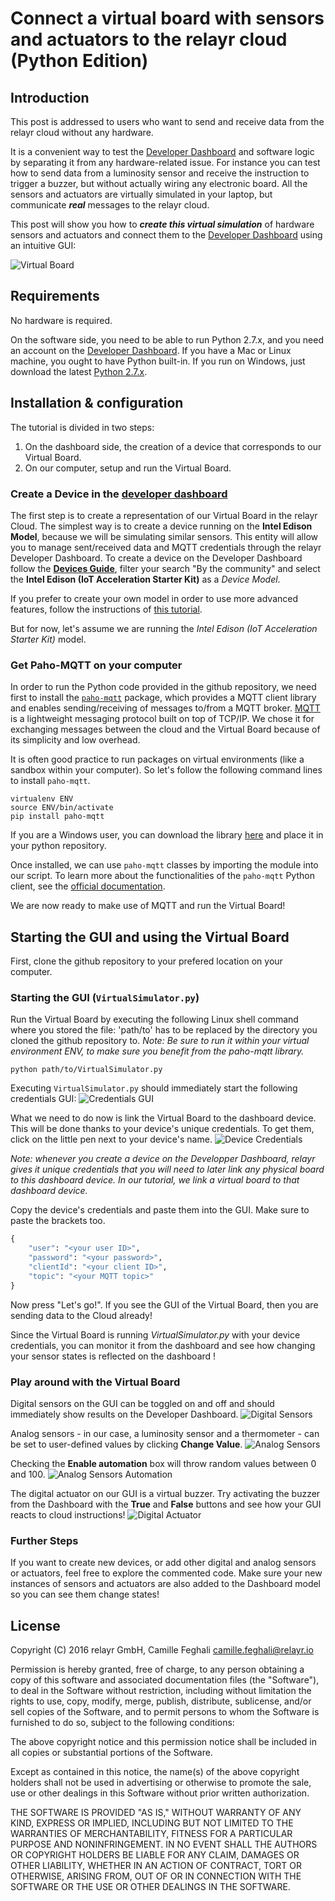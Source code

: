 # Connect a virtual board with sensors and actuators to the relayr cloud (Python Edition)

## Introduction

This post is addressed to users who want to send and receive data from the relayr cloud without any hardware.

It is a convenient way to test the [Developer Dashboard](https://dev.relayr.io/) and software logic by separating it from any hardware-related issue. For instance you can test how to send data from a luminosity sensor and receive the instruction to trigger a buzzer, but without actually wiring any electronic board. All the sensors and actuators are virtually simulated in your laptop, but communicate ***real*** messages to the relayr cloud.

This post will show you how to ***create this virtual simulation*** of hardware sensors and actuators and connect them to the [Developer Dashboard](https://dev.relayr.io/) using an intuitive GUI:

![Virtual Board](/assets/VirtualBoard.png)


## Requirements

No hardware is required.

On the software side, you need to be able to run Python 2.7.x, and you need an account on the [Developer Dashboard](https://dev.relayr.io/). If you have a Mac or Linux machine, you ought to have Python built-in. If you run on Windows, just download the latest [Python 2.7.x](https://www.python.org/downloads/).

## Installation & configuration

The tutorial is divided in two steps:

1. On the dashboard side, the creation of a device that corresponds to our Virtual Board.
2. On our computer, setup and run the Virtual Board.


### Create a Device in the [developer dashboard](https://dev.relayr.io/)

The first step is to create a representation of our Virtual Board in the relayr Cloud. The simplest way is to create a device running on the **Intel Edison Model**, because we will be simulating similar sensors. This entity will allow you to manage sent/received data and MQTT credentials through the relayr Developer Dashboard. To create a device on the Developer Dashboard follow the [**Devices Guide**](http://docs.relayr.io/getting-started/devices-guide/), filter your search "By the community" and select the **Intel Edison (IoT Acceleration Starter Kit)** as a *Device Model*.

If you prefer to create your own model in order to use more advanced features, follow the instructions of [this tutorial](http://docs.relayr.io/getting-started/device-models-guide/).

But for now, let's assume we are running the *Intel Edison (IoT Acceleration Starter Kit)* model.

### Get Paho-MQTT on your computer

In order to run the Python code provided in the github repository, we need first to install the [`paho-mqtt`](https://pypi.python.org/pypi/paho-mqtt/1.1) package, which provides a MQTT client library and enables sending/receiving of messages to/from a MQTT broker. [MQTT](https://en.wikipedia.org/wiki/MQTT) is a lightweight messaging protocol built on top of TCP/IP. We chose it for exchanging messages between the cloud and the Virtual Board because of its simplicity and low overhead.

It is often good practice to run packages on virtual environments (like a sandbox within your computer). So let's follow the following command lines to install `paho-mqtt`.

```shell
virtualenv ENV
source ENV/bin/activate
pip install paho-mqtt
```

If you are a Windows user, you can download the library [here](https://pypi.python.org/pypi/paho-mqtt/1.2) and place it in your python repository.

Once installed, we can use `paho-mqtt` classes by importing the module into our script. To learn more about the functionalities of the `paho-mqtt` Python client, see the
[official documentation](https://pypi.python.org/pypi/paho-mqtt/1.1).

We are now ready to make use of MQTT and run the Virtual Board!

## Starting the GUI and using the Virtual Board

First, clone the github repository to your prefered location on your computer.

### Starting the GUI (`VirtualSimulator.py`)

Run the Virtual Board by executing the following Linux shell command where you stored the file: 'path/to' has to be replaced by the directory you cloned the github repository to. *Note: Be sure to run it within your virtual environment ENV, to make sure you benefit from the paho-mqtt library.*

```shell
python path/to/VirtualSimulator.py
```

Executing `VirtualSimulator.py` should immediately start the following credentials GUI:
![Credentials GUI](/assets/CredentialsGUI.png)

What we need to do now is link the Virtual Board to the dashboard device. This will be done thanks to your device's unique credentials. To get them, click on the little pen next to your device's name.
![Device Credentials](/assets/DeviceCredentials.png)

*Note: whenever you create a device on the Developper Dashboard, relayr gives it unique credentials that you will need to later link any physical board to this dashboard device. In our tutorial, we link a *virtual* board to that dashboard device.*

Copy the device's credentials and paste them into the GUI. Make sure to paste the brackets too.

```python
{
    "user": "<your user ID>",
    "password": "<your password>",
    "clientId": "<your client ID>",
    "topic": "<your MQTT topic>"
}
```

Now press "Let's go!". If you see the GUI of the Virtual Board, then you are sending data to the Cloud already!

Since the Virtual Board is running *VirtualSimulator.py* with your device credentials, you can monitor it from the dashboard and see how changing your sensor states is reflected on the dashboard !

### Play around with the Virtual Board

Digital sensors on the GUI can be toggled on and off and should immediately show results on the Developer Dashboard.
![Digital Sensors](/assets/DigitalSensors.png)

Analog sensors - in our case, a luminosity sensor and a thermometer - can be set to user-defined values by clicking **Change Value**.
![Analog Sensors](/assets/AnalogSensor.png)

Checking the **Enable automation** box will throw random values between 0 and 100.
![Analog Sensors Automation](/assets/AnalogAutomation.png)

The digital actuator on our GUI is a virtual buzzer. Try activating the buzzer from the Dashboard with the **True** and **False** buttons and see how your GUI reacts to cloud instructions!
![Digital Actuator](/assets/DigitalActuator.png)

### Further Steps

If you want to create new devices, or add other digital and analog sensors or actuators, feel free to explore the commented code. Make sure your new instances of sensors and actuators are also added to the Dashboard model so you can see them change states!

## License

Copyright (C) 2016 relayr GmbH, Camille Feghali <camille.feghali@relayr.io>

Permission is hereby granted, free of charge, to any person obtaining a copy of this software and associated documentation files (the "Software"), to deal in the Software without restriction, including without limitation the rights to use, copy, modify, merge, publish, distribute, sublicense, and/or sell copies of the Software, and to permit persons to whom the Software is furnished to do so, subject to the following conditions:

The above copyright notice and this permission notice shall be included in all copies or substantial portions of the Software.

Except as contained in this notice, the name(s) of the above copyright holders shall not be used in advertising or otherwise to promote the sale, use or other dealings in this Software without prior written authorization.

THE SOFTWARE IS PROVIDED "AS IS," WITHOUT WARRANTY OF ANY KIND, EXPRESS OR IMPLIED, INCLUDING BUT NOT LIMITED TO THE WARRANTIES OF MERCHANTABILITY, FITNESS FOR A PARTICULAR PURPOSE AND NONINFRINGEMENT.  IN NO EVENT SHALL THE AUTHORS OR COPYRIGHT HOLDERS BE LIABLE FOR ANY CLAIM, DAMAGES OR OTHER LIABILITY, WHETHER IN AN ACTION OF CONTRACT, TORT OR OTHERWISE, ARISING FROM, OUT OF OR IN CONNECTION WITH THE SOFTWARE OR THE USE OR OTHER DEALINGS IN THE SOFTWARE.
